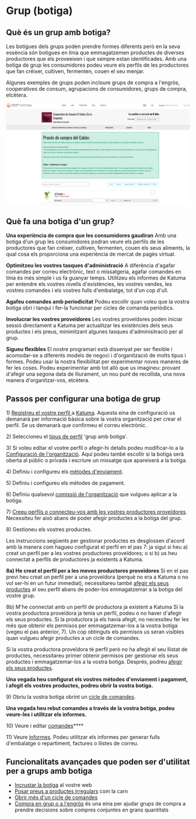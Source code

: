 # Grup (botiga)

## Què és un grup amb botiga?  <a href="#what-is-a-hub-shop" id="what-is-a-hub-shop"></a>

Les botigues dels grups poden prendre formes diferents però en la seva essència són botigues en línia que emmagatzemen productes de diverses productores que els proveeixen i que sempre estan identificades. Amb una botiga de grup les consumidores podeu veure els perfils de les productores que fan créixer, cultiven, fermenten, couen el seu menjar.

Algunes exemples de grups poden incloure grups de compra a l'engròs, cooperatives de consum, agrupacions de consumidores, grups de compra, etcètera.

![](../.gitbook/assets/botigagrup.png)

## Què fa una botiga d'un grup?  <a href="#what-does-it-do" id="what-does-it-do"></a>

**Una experiència de compra que les consumidores gaudiran** Amb una botiga d'un grup les consumidores podran veure els perfils de les productores que fan créixer, cultiven, fermenten, couen els seus aliments, la qual cosa els proporciona una experiència de mercat de pagès virtual.

**Optimitzeu les vostres tasques d'administració** A diferència d'agafar comandes per correu electrònic, text o missatgeria, agafar comandes en línia és més simple i us fa guanyar temps. Utilitzeu els informes de Katuma per entendre els vostres nivells d'existències, les vostres vendes, les vostres comandes i els vostres fulls d'embalatge, tot d'un cop d'ull.

**Agafeu comandes amb periodicitat** Podeu escollir quan voleu que la vostra botiga obri i tanqui i fer-la funcionar per cicles de comanda periòdics.

**Involucrar les vostres proveïdores** Les vostres proveïdores poden iniciar sessió directament a Katuma per actualitzar les existències dels seus productes i els preus, minimitzant algunes tasques d'adminisitració per al grup.

**Sigueu flexibles** El nostre programari està dissenyat per ser flexible i acomodar-se a diferents models de negoci i d'organització de molts tipus i formes. Podeu usar la nostra flexibilitat per experimentar noves maneres de fer les coses. Podeu experimentar amb tot allò que us imagineu: provant d'afegir una segona data de lliurament, un nou punt de recollida, una nova manera d'organitzar-vos, etcètera.

## Passos per configurar una botiga de grup  <a href="#steps-for-setting-up-a-hub-shop" id="steps-for-setting-up-a-hub-shop"></a>

1\) [Registreu el vostre perfil ](https://guia.katuma.org/basic-features/register-and-create-your-profile)a [Katuma](https://app.katuma.org/register/auth#/signup?after_login=%2Fregister). Aquesta eina de configuració us demanarà per informació bàsica sobre la vostra organització per crear el perfil. Se us demanarà que confirmeu el correu electrònic.

2\) Seleccioneu el [tipus de perfil](https://guia.katuma.org/basic-features/tipus-de-perfils-disponibles) 'grup amb botiga'.

3\) Si voleu editar el vostre perfil o afegir-hi detalls podeu modificar-lo a la[ Configuració de l'organització](https://guia.katuma.org/basic-features/configuracio-de-lorganitzacio). Aquí podeu també escollir si la botiga serà oberta al públic o privada i escriure un missatge que apareixerà a la botiga.

4\) Definiu i configureu els [mètodes d'enviament](https://guia.katuma.org/basic-features/metodes-denviament).

5\) Definiu i configureu els mètodes de pagament.

6\) Definiu qualsevol [comissió de l'organització](https://guia.katuma.org/basic-features/comissions-de-lorganitzacio) que vulgueu aplicar a la botiga.

7\) [Creeu perfils o connecteu-vos amb les vostres productores proveïdores](https://guia.katuma.org/basic-features/creeu-o-connecteu-vos-amb-les-vostres-productores-proveidores). Necessiteu fer això abans de poder afegir productes a la botiga del grup.

8\) Gestioneu els vostres productes.

Les instruccions següents per gestionar productes es desglossen d'acord amb la manera com hagueu configurat el perfil en el pas 7: ja sigui si heu a) creat un perfil per a les vostres productores proveïdores; o si b) us heu connectat a perfils de productores ja existents a Katuma.

**8a) He creat el perfil per a les meves productores proveïdores** Si en el pas previ heu creat un perfil per a una proveïdora (perquè no era a Katuma o no vol ser-hi en un futur immediat), necessitareu també [afegir els seus productes](https://guia.katuma.org/basic-features/productes) al seu perfil abans de poder-los emmagatzemar a la botiga del vostre grup.

8b) M'he connectat amb un perfil de productora ja existent a Katuma Si la vostra productora proveïdora ja tenia un perfil, podeu o no haver d'afegir els seus productes. Si la productora ja els havia afegit, no necessiteu fer les més que obtenir els permisos per emmagatzemar-los a la vostra botiga (vegeu el pas anterior, 7). Un cop obtinguts els permisos us seran visibles quan vulgueu afegir productes a un cicle de comandes.

Si la vostra productora proveïdora té perfil però no ha afegit el seu llistat de productes, necessitareu primer obtenir permisos per gestionar els seus productes i emmagatzemar-los a la vostra botiga. Després, podreu [afegir els seus productes](https://guia.katuma.org/basic-features/productes).

**Una vegada heu configurat els vostres mètodes d'enviament i pagament, i afegit els vostres productes, podreu obrir la vostra botiga.**

9\) Obriu la vostra botiga obrint un [cicle de comandes](https://guia.katuma.org/basic-features/order-cycles-for-hubs).

**Una vegada heu rebut comandes a través de la vostra botiga, podeu veure-les i utilitzar els informes.**

10\) Veure i editar [comandes](https://guia.katuma.org/basic-features/veure-comandes)\*\*\*\*

11\) Veure [informes](https://guia.katuma.org/basic-features/informes). Podeu utilitzar els informes per generar fulls d'embalatge o repartiment, factures o llistes de correu.

## Funcionalitats avançades que poden ser d'utilitat per a grups amb botiga  <a href="#advanced-features-that-are-helpful-for-hubs-with-shops" id="advanced-features-that-are-helpful-for-hubs-with-shops"></a>

* [Incrustar la botiga](https://guia.katuma.org/funcionalitats-avancades/configuracio-de-la-botiga/incrustacio-de-la-botiga) al vostre web
* [Posar preus a productes irregulars](https://guia.katuma.org/funcionalitats-avancades/productes/posar-preu-a-productes-indivisibles-o-irregulars) com la carn
* [Obrir més d'un cicle de comandes](https://guia.katuma.org/funcionalitats-avancades/cicles-de-comanda/obrir-mes-dun-cicle-de-comanda)
* [Compra en grup o a l'engròs](https://guia.katuma.org/funcionalitats-avancades/productes/compra-en-grup-comprar-a-lengros) és una eina per ajudar grups de compra a prendre decisions sobre compres conjuntes en grans quantitats
